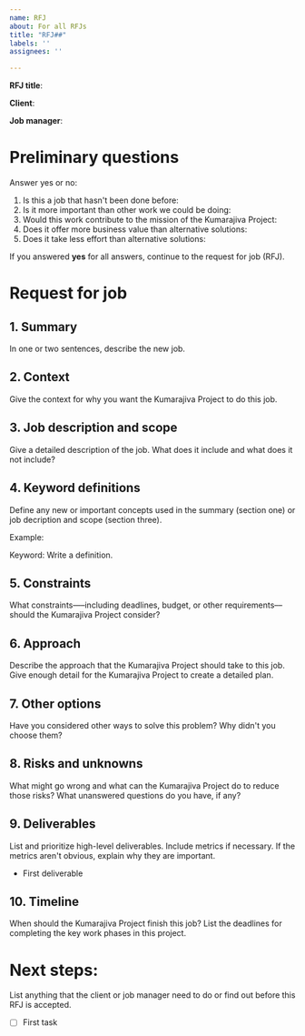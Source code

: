 ```yaml
---
name: RFJ
about: For all RFJs
title: "RFJ##"
labels: ''
assignees: ''

---
```


**RFJ title**: 

**Client**: 

**Job manager**: 

# Preliminary questions
Answer yes or no:

1. Is this a job that hasn't been done before:
2. Is it more important than other work we could be doing:
3. Would this work contribute to the mission of the Kumarajiva Project:
4. Does it offer more business value than alternative solutions:
5. Does it take less effort than alternative solutions:

If you answered **yes** for all answers, continue to the request for job (RFJ).

# Request for job

## 1. Summary

In one or two sentences, describe the new job.

## 2. Context

Give the context for why you want the Kumarajiva Project to do this job.

## 3. Job description and scope

Give a detailed description of the job. What does it include and what does it not include?

## 4. Keyword definitions

Define any new or important concepts used in the summary (section one) or job decription and scope (section three).

Example:

Keyword: Write a definition.

## 5. Constraints

What constraints—–including deadlines, budget, or other requirements––should the Kumarajiva Project consider?

## 6. Approach

Describe the approach that the Kumarajiva Project should take to this job. Give enough detail for the Kumarajiva Project to create a detailed plan.

## 7. Other options

Have you considered other ways to solve this problem? Why didn't you choose them?

## 8. Risks and unknowns

What might go wrong and what can the Kumarajiva Project do to reduce those risks? What unanswered questions do you have, if any?

## 9. Deliverables

List and prioritize high-level deliverables. Include metrics if necessary. If the metrics aren't obvious, explain why they are important.

- First deliverable

## 10. Timeline

When should the Kumarajiva Project finish this job? List the deadlines for completing the key work phases in this project.

# Next steps:

List anything that the client or job manager need to do or find out before this RFJ is accepted.

- [ ] First task
